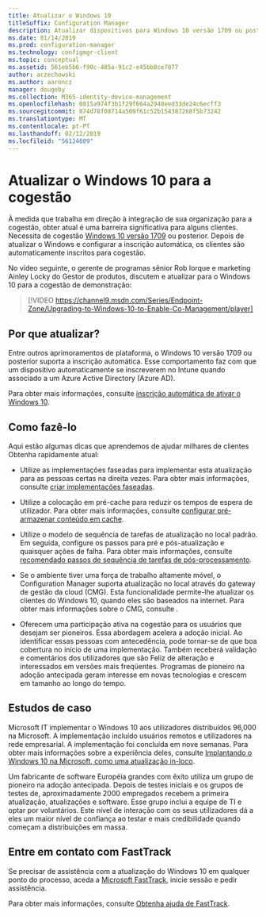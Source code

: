 ```yaml
---
title: Atualizar o Windows 10
titleSuffix: Configuration Manager
description: Atualizar dispositivos para Windows 10 versão 1709 ou posterior, que é necessário para a cogestão
ms.date: 01/14/2019
ms.prod: configuration-manager
ms.technology: configmgr-client
ms.topic: conceptual
ms.assetid: 561eb5b6-f90c-485a-91c2-e45bb0ce7877
author: aczechowski
ms.author: aaroncz
manager: dougeby
ms.collection: M365-identity-device-management
ms.openlocfilehash: 0815a974f3b1f29f664a2948eed33de24c6ecff3
ms.sourcegitcommit: 874d78f08714a509f61c52b154387268f5b73242
ms.translationtype: MT
ms.contentlocale: pt-PT
ms.lasthandoff: 02/12/2019
ms.locfileid: "56124609"
---
```

# <a name="upgrade-windows-10-for-co-management"></a>Atualizar o Windows 10 para a cogestão

À medida que trabalha em direção à integração de sua organização para a cogestão, obter atual é uma barreira significativa para alguns clientes. Necessita de cogestão [Windows 10 versão 1709](https://docs.microsoft.com/windows/whats-new/whats-new-windows-10-version-1709) ou posterior. Depois de atualizar o Windows e configurar a inscrição automática, os clientes são automaticamente inscritos para cogestão.

No vídeo seguinte, o gerente de programas sênior Rob Iorque e marketing Ainley Locky do Gestor de produtos, discutem e atualizar para o Windows 10 para a cogestão de demonstração:

> [!VIDEO https://channel9.msdn.com/Series/Endpoint-Zone/Upgrading-to-Windows-10-to-Enable-Co-Management/player]



## <a name="why-upgrade"></a>Por que atualizar?

Entre outros aprimoramentos de plataforma, o Windows 10 versão 1709 ou posterior suporta a inscrição automática. Esse comportamento faz com que um dispositivo automaticamente se inscreverem no Intune quando associado a um Azure Active Directory (Azure AD). 

Para obter mais informações, consulte [inscrição automática de ativar o Windows 10](https://docs.microsoft.com/intune/windows-enroll#enable-windows-10-automatic-enrollment).


## <a name="how-to-do-it"></a>Como fazê-lo

Aqui estão algumas dicas que aprendemos de ajudar milhares de clientes Obtenha rapidamente atual:

- Utilize as implementações faseadas para implementar esta atualização para as pessoas certas na direita vezes. Para obter mais informações, consulte [criar implementações faseadas](/sccm/osd/deploy-use/create-phased-deployment-for-task-sequence).  

- Utilize a colocação em pré-cache para reduzir os tempos de espera de utilizador. Para obter mais informações, consulte [configurar pré-armazenar conteúdo em cache](/sccm/osd/deploy-use/create-a-task-sequence-to-upgrade-an-operating-system#configure-pre-cache-content).  

- Utilize o modelo de sequência de tarefas de atualização no local padrão. Em seguida, configure os passos para pré e pós-atualização e quaisquer ações de falha. Para obter mais informações, consulte [recomendado passos de sequência de tarefas de pós-processamento](/sccm/osd/deploy-use/create-a-task-sequence-to-upgrade-an-operating-system#recommended-task-sequence-steps-for-post-processing).  

- Se o ambiente tiver uma força de trabalho altamente móvel, o Configuration Manager suporta atualização no local através do gateway de gestão da cloud (CMG). Esta funcionalidade permite-lhe atualizar os clientes do Windows 10, quando eles são baseados na internet. Para obter mais informações sobre o CMG, consulte [ ](/sccm/core/clients/manage/cmg/plan-cloud-management-gateway).  

- Oferecem uma participação ativa na cogestão para os usuários que desejam ser pioneiros. Essa abordagem acelera a adoção inicial. Ao identificar essas pessoas com antecedência, pode tornar-se de que boa cobertura no início de uma implementação. Também receberá validação e comentários dos utilizadores que são Feliz de alteração e interessados em versões mais freqüentes. Programas de pioneiro na adoção antecipada geram interesse em novas tecnologias e crescem em tamanho ao longo do tempo.  


## <a name="case-studies"></a>Estudos de caso

Microsoft IT implementar o Windows 10 aos utilizadores distribuídos 96,000 na Microsoft. A implementação incluído usuários remotos e utilizadores na rede empresarial. A implementação foi concluída em nove semanas. Para obter mais informações sobre a experiência deles, consulte [Implantando o Windows 10 na Microsoft, como uma atualização in-loco](https://www.microsoft.com/download/details.aspx?id=50377).  

Um fabricante de software Européia grandes com êxito utiliza um grupo de pioneiro na adoção antecipada. Depois de testes iniciais e os grupos de testes de, aproximadamente 2000 empregados recebem a primeira atualização, atualizações e software. Esse grupo inclui a equipe de TI e optar por voluntários. Este nível de interação com os seus utilizadores dá a eles um maior nível de confiança ao testar e mais credibilidade quando começam a distribuições em massa.



## <a name="contact-fasttrack"></a>Entre em contato com FastTrack

Se precisar de assistência com a atualização do Windows 10 em qualquer ponto do processo, aceda a [Microsoft FastTrack](https://Microsoft.com/FastTrack/), inicie sessão e pedir assistência. 

Para obter mais informações, consulte [Obtenha ajuda de FastTrack](/sccm/comanage/quickstart-fasttrack). 

